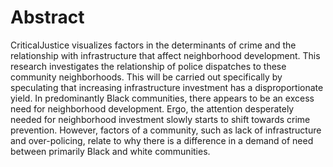 # Abstract

CriticalJustice visualizes factors in the determinants of crime and the relationship with infrastructure that affect neighborhood development. This research investigates the relationship of police dispatches to these community neighborhoods. This will be carried out specifically by speculating that increasing infrastructure investment has a disproportionate yield. In predominantly Black communities, there appears to be an excess need for neighborhood development. Ergo, the attention desperately needed for neighborhood investment slowly starts to shift towards crime prevention. However, factors of a community, such as lack of infrastructure and over-policing, relate to why there is a difference in a demand of need between primarily Black and white communities.
